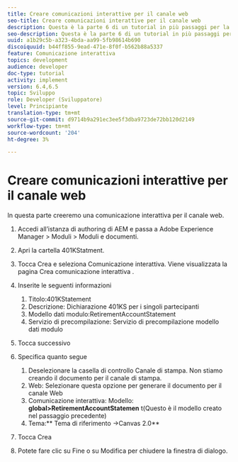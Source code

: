 ```yaml
---
title: Creare comunicazioni interattive per il canale web
seo-title: Creare comunicazioni interattive per il canale web
description: Questa è la parte 6 di un tutorial in più passaggi per la creazione del primo documento di comunicazione interattiva. In questa parte creeremo una comunicazione interattiva per il canale web.
seo-description: Questa è la parte 6 di un tutorial in più passaggi per la creazione del primo documento di comunicazione interattiva. In questa parte creeremo una comunicazione interattiva per il canale web.
uuid: a1b29c5b-a323-4bda-aa99-5fb98614b690
discoiquuid: b44ff855-9ead-471e-8f0f-b562b88a5337
feature: Comunicazione interattiva
topics: development
audience: developer
doc-type: tutorial
activity: implement
version: 6.4,6.5
topic: Sviluppo
role: Developer (Sviluppatore)
level: Principiante
translation-type: tm+mt
source-git-commit: d9714b9a291ec3ee5f3dba9723de72bb120d2149
workflow-type: tm+mt
source-wordcount: '204'
ht-degree: 3%

---
```



# Creare comunicazioni interattive per il canale web

In questa parte creeremo una comunicazione interattiva per il canale web.

1. Accedi all’istanza di authoring di AEM e passa a Adobe Experience Manager > Moduli > Moduli e documenti.
1. Apri la cartella 401KStatment.
1. Tocca Crea e seleziona Comunicazione interattiva. Viene visualizzata la pagina Crea comunicazione interattiva .
1. Inserite le seguenti informazioni

   1. Titolo:401KStatement
   1. Descrizione: Dichiarazione 401KS per i singoli partecipanti
   1. Modello dati modulo:RetirementAccountStatement
   1. Servizio di precompilazione: Servizio di precompilazione modello dati modulo

1. Tocca successivo
1. Specifica quanto segue

   1. Deselezionare la casella di controllo Canale di stampa. Non stiamo creando il documento per il canale di stampa.
   1. Web: Selezionare questa opzione per generare il documento per il canale Web
   1. Comunicazione interattiva: Modello: **global>RetirementAccountStatemen** t(Questo è il modello creato nel passaggio precedente)
   1. Tema:** Tema di riferimento ->Canvas 2.0**

1. Tocca Crea
1. Potete fare clic su Fine o su Modifica per chiudere la finestra di dialogo.

